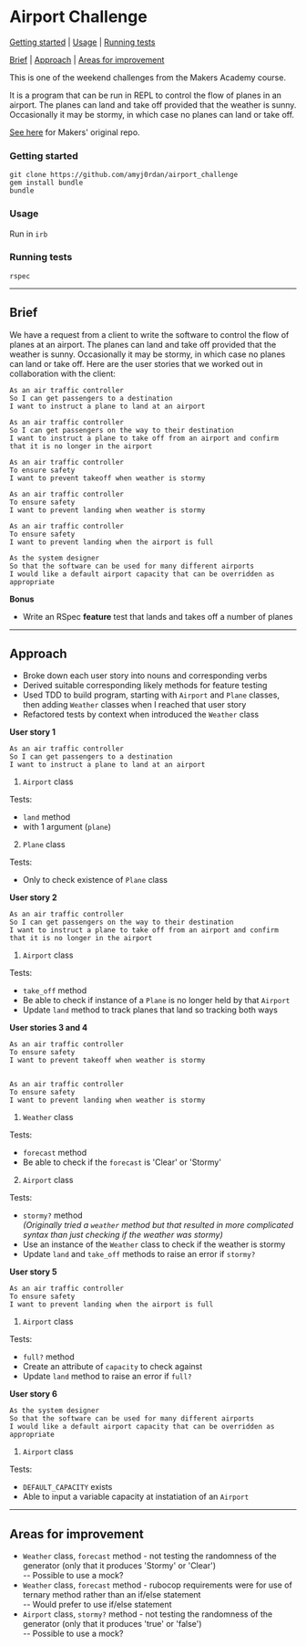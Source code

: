 # Airport Challenge

[Getting started](#getting-started) | [Usage](#Usage) | [Running tests](#running-tests)

[Brief](#Brief) | [Approach](#Approach) | [Areas for improvement](#Areas-for-improvement)

This is one of the weekend challenges from the Makers Academy course.

It is a program that can be run in REPL to control the flow of planes in an airport. The planes can land and take off provided that the weather is sunny. Occasionally it may be stormy, in which case no planes can land or take off.

[See here](https://github.com/makersacademy/airport_challenge) for Makers' original repo.

### Getting started

`git clone https://github.com/amyj0rdan/airport_challenge`     
`gem install bundle`     
`bundle`     

### Usage

Run in `irb`

### Running tests

`rspec`

-------
## Brief

We have a request from a client to write the software to control the flow of planes at an airport. The planes can land and take off provided that the weather is sunny. Occasionally it may be stormy, in which case no planes can land or take off.  Here are the user stories that we worked out in collaboration with the client:

```
As an air traffic controller
So I can get passengers to a destination
I want to instruct a plane to land at an airport

As an air traffic controller
So I can get passengers on the way to their destination
I want to instruct a plane to take off from an airport and confirm that it is no longer in the airport

As an air traffic controller
To ensure safety
I want to prevent takeoff when weather is stormy

As an air traffic controller
To ensure safety
I want to prevent landing when weather is stormy

As an air traffic controller
To ensure safety
I want to prevent landing when the airport is full

As the system designer
So that the software can be used for many different airports
I would like a default airport capacity that can be overridden as appropriate
```
**Bonus**

* Write an RSpec **feature** test that lands and takes off a number of planes

-------
## Approach

- Broke down each user story into nouns and corresponding verbs
- Derived suitable corresponding likely methods for feature testing
- Used TDD to build program, starting with `Airport` and `Plane` classes, then adding `Weather` classes when I reached that user story
- Refactored tests by context when introduced the `Weather` class

**User story 1**
```
As an air traffic controller
So I can get passengers to a destination
I want to instruct a plane to land at an airport
```

1. `Airport` class

Tests:
- `land` method
- with 1 argument (`plane`)


2. `Plane` class

Tests:
- Only to check existence of `Plane` class

**User story 2**

```
As an air traffic controller
So I can get passengers on the way to their destination
I want to instruct a plane to take off from an airport and confirm that it is no longer in the airport
```
1. `Airport` class

Tests:
- `take_off` method
- Be able to check if instance of a `Plane` is no longer held by that `Airport`
- Update `land` method to track planes that land so tracking both ways

**User stories 3 and 4**

```
As an air traffic controller
To ensure safety
I want to prevent takeoff when weather is stormy


As an air traffic controller
To ensure safety
I want to prevent landing when weather is stormy
```

1. `Weather` class

Tests:
- `forecast` method
- Be able to check if the `forecast` is 'Clear' or 'Stormy'


2. `Airport` class

Tests:
- `stormy?` method     
_(Originally tried a `weather` method but that resulted in more complicated syntax than just checking if the weather was stormy)_
- Use an instance of the `Weather` class to check if the weather is stormy
- Update `land` and `take_off` methods to raise an error if `stormy?`

**User story 5**

```
As an air traffic controller
To ensure safety
I want to prevent landing when the airport is full
```

1. `Airport` class

Tests:
- `full?` method
- Create an attribute of `capacity` to check against
- Update `land` method to raise an error if `full?`

**User story 6**

```
As the system designer
So that the software can be used for many different airports
I would like a default airport capacity that can be overridden as appropriate
```

1. `Airport` class

Tests:
- `DEFAULT_CAPACITY` exists
- Able to input a variable capacity at instatiation of an `Airport`

--------

## Areas for improvement

- `Weather` class, `forecast` method - not testing the randomness of the generator (only that it produces 'Stormy' or 'Clear')      
-- Possible to use a mock?
- `Weather` class, `forecast` method - rubocop requirements were for use of ternary method rather than an if/else statement     
-- Would prefer to use if/else statement
- `Airport` class, `stormy?` method - not testing the randomness of the generator (only that it produces 'true' or 'false')     
-- Possible to use a mock?
